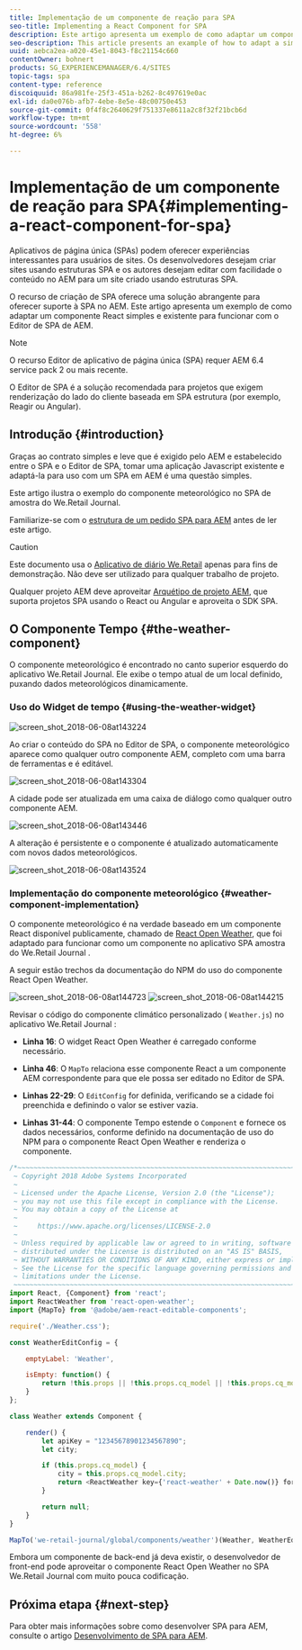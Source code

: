 ```yaml
---
title: Implementação de um componente de reação para SPA
seo-title: Implementing a React Component for SPA
description: Este artigo apresenta um exemplo de como adaptar um componente React simples e existente para funcionar com o Editor de SPA de AEM.
seo-description: This article presents an example of how to adapt a simple, existing React component to work with the AEM SPA Editor.
uuid: aebca2ea-a020-45e1-8043-f8c21154c660
contentOwner: bohnert
products: SG_EXPERIENCEMANAGER/6.4/SITES
topic-tags: spa
content-type: reference
discoiquuid: 86a981fe-25f3-451a-b262-8c497619e0ac
exl-id: da0e076b-afb7-4ebe-8e5e-48c00750e453
source-git-commit: 0f4f8c2640629f751337e8611a2c8f32f21bcb6d
workflow-type: tm+mt
source-wordcount: '558'
ht-degree: 6%

---
```


# Implementação de um componente de reação para SPA{#implementing-a-react-component-for-spa}

Aplicativos de página única (SPAs) podem oferecer experiências interessantes para usuários de sites. Os desenvolvedores desejam criar sites usando estruturas SPA e os autores desejam editar com facilidade o conteúdo no AEM para um site criado usando estruturas SPA.

O recurso de criação de SPA oferece uma solução abrangente para oferecer suporte à SPA no AEM. Este artigo apresenta um exemplo de como adaptar um componente React simples e existente para funcionar com o Editor de SPA de AEM.

>[!NOTE]
>O recurso Editor de aplicativo de página única (SPA) requer AEM 6.4 service pack 2 ou mais recente.
>
>O Editor de SPA é a solução recomendada para projetos que exigem renderização do lado do cliente baseada em SPA estrutura (por exemplo, Reagir ou Angular).

## Introdução {#introduction}

Graças ao contrato simples e leve que é exigido pelo AEM e estabelecido entre o SPA e o Editor de SPA, tomar uma aplicação Javascript existente e adaptá-la para uso com um SPA em AEM é uma questão simples.

Este artigo ilustra o exemplo do componente meteorológico no SPA de amostra do We.Retail Journal.

Familiarize-se com o [estrutura de um pedido SPA para AEM](/help/sites-developing/spa-getting-started-react.md) antes de ler este artigo.

>[!CAUTION]
>Este documento usa o [Aplicativo de diário We.Retail](https://github.com/Adobe-Marketing-Cloud/aem-sample-we-retail-journal) apenas para fins de demonstração. Não deve ser utilizado para qualquer trabalho de projeto.
>
>Qualquer projeto AEM deve aproveitar [Arquétipo de projeto AEM](https://experienceleague.adobe.com/docs/experience-manager-core-components/using/developing/archetype/overview.html?lang=pt-BR), que suporta projetos SPA usando o React ou Angular e aproveita o SDK SPA.

## O Componente Tempo {#the-weather-component}

O componente meteorológico é encontrado no canto superior esquerdo do aplicativo We.Retail Journal. Ele exibe o tempo atual de um local definido, puxando dados meteorológicos dinamicamente.

### Uso do Widget de tempo {#using-the-weather-widget}

![screen_shot_2018-06-08at143224](assets/screen_shot_2018-06-08at143224.png)

Ao criar o conteúdo do SPA no Editor de SPA, o componente meteorológico aparece como qualquer outro componente AEM, completo com uma barra de ferramentas e é editável.

![screen_shot_2018-06-08at143304](assets/screen_shot_2018-06-08at143304.png)

A cidade pode ser atualizada em uma caixa de diálogo como qualquer outro componente AEM.

![screen_shot_2018-06-08at143446](assets/screen_shot_2018-06-08at143446.png)

A alteração é persistente e o componente é atualizado automaticamente com novos dados meteorológicos.

![screen_shot_2018-06-08at143524](assets/screen_shot_2018-06-08at143524.png)

### Implementação do componente meteorológico {#weather-component-implementation}

O componente meteorológico é na verdade baseado em um componente React disponível publicamente, chamado de [React Open Weather](https://www.npmjs.com/package/react-open-weather), que foi adaptado para funcionar como um componente no aplicativo SPA amostra do We.Retail Journal .

A seguir estão trechos da documentação do NPM do uso do componente React Open Weather.

![screen_shot_2018-06-08at144723](assets/screen_shot_2018-06-08at144723.png) ![screen_shot_2018-06-08at144215](assets/screen_shot_2018-06-08at144215.png)

Revisar o código do componente climático personalizado ( `Weather.js`) no aplicativo We.Retail Journal :

* **Linha 16**: O widget React Open Weather é carregado conforme necessário.
* **Linha 46**: O `MapTo` relaciona esse componente React a um componente AEM correspondente para que ele possa ser editado no Editor de SPA.

* **Linhas 22-29**: O `EditConfig` for definida, verificando se a cidade foi preenchida e definindo o valor se estiver vazia.

* **Linhas 31-44**: O componente Tempo estende o `Component` e fornece os dados necessários, conforme definido na documentação de uso do NPM para o componente React Open Weather e renderiza o componente.

```javascript
/*~~~~~~~~~~~~~~~~~~~~~~~~~~~~~~~~~~~~~~~~~~~~~~~~~~~~~~~~~~~~~~~~~~~~~~~~~~~~~~
 ~ Copyright 2018 Adobe Systems Incorporated
 ~
 ~ Licensed under the Apache License, Version 2.0 (the "License");
 ~ you may not use this file except in compliance with the License.
 ~ You may obtain a copy of the License at
 ~
 ~     https://www.apache.org/licenses/LICENSE-2.0
 ~
 ~ Unless required by applicable law or agreed to in writing, software
 ~ distributed under the License is distributed on an "AS IS" BASIS,
 ~ WITHOUT WARRANTIES OR CONDITIONS OF ANY KIND, either express or implied.
 ~ See the License for the specific language governing permissions and
 ~ limitations under the License.
 ~~~~~~~~~~~~~~~~~~~~~~~~~~~~~~~~~~~~~~~~~~~~~~~~~~~~~~~~~~~~~~~~~~~~~~~~~~~~~*/
import React, {Component} from 'react';
import ReactWeather from 'react-open-weather';
import {MapTo} from '@adobe/aem-react-editable-components';

require('./Weather.css');

const WeatherEditConfig = {

    emptyLabel: 'Weather',

    isEmpty: function() {
        return !this.props || !this.props.cq_model || !this.props.cq_model.city || this.props.cq_model.city.trim().length < 1;
    }
};

class Weather extends Component {

    render() {
        let apiKey = "12345678901234567890";
        let city;

        if (this.props.cq_model) {
            city = this.props.cq_model.city;
            return <ReactWeather key={'react-weather' + Date.now()} forecast="today" apikey={apiKey} type="city" city={city} />
        }

        return null;
    }
}

MapTo('we-retail-journal/global/components/weather')(Weather, WeatherEditConfig);
```

Embora um componente de back-end já deva existir, o desenvolvedor de front-end pode aproveitar o componente React Open Weather no SPA We.Retail Journal com muito pouca codificação.

## Próxima etapa {#next-step}

Para obter mais informações sobre como desenvolver SPA para AEM, consulte o artigo [Desenvolvimento de SPA para AEM](/help/sites-developing/spa-architecture.md).
